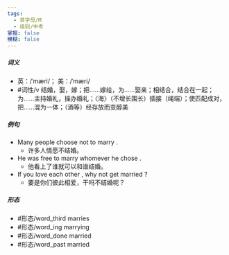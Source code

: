 ```yaml
---
tags:
  - 首字母/M
  - 级别/中考
掌握: false
模糊: false
---
```

##### 词义
- 英：/ˈmæri/； 美：/ˈmæri/
- #词性/v  结婚，娶，嫁；把……嫁给，为……娶亲；相结合，结合在一起；为……主持婚礼，操办婚礼；〈海〉（不增长围长）插接（绳端）；使匹配成对，把……混为一体；（酒等）经存放而变醇美
##### 例句
- Many people choose not to marry .
	- 许多人情愿不结婚。
- He was free to marry whomever he chose .
	- 他看上了谁就可以和谁结婚。
- If you love each other , why not get married ?
	- 要是你们彼此相爱，干吗不结婚呢？
##### 形态
- #形态/word_third marries
- #形态/word_ing marrying
- #形态/word_done married
- #形态/word_past married
